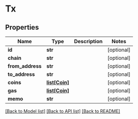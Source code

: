 # Tx

## Properties
Name | Type | Description | Notes
------------ | ------------- | ------------- | -------------
**id** | **str** |  | [optional] 
**chain** | **str** |  | [optional] 
**from_address** | **str** |  | [optional] 
**to_address** | **str** |  | [optional] 
**coins** | [**list[Coin]**](Coin.md) |  | [optional] 
**gas** | [**list[Coin]**](Coin.md) |  | [optional] 
**memo** | **str** |  | [optional] 

[[Back to Model list]](../README.md#documentation-for-models) [[Back to API list]](../README.md#documentation-for-api-endpoints) [[Back to README]](../README.md)

